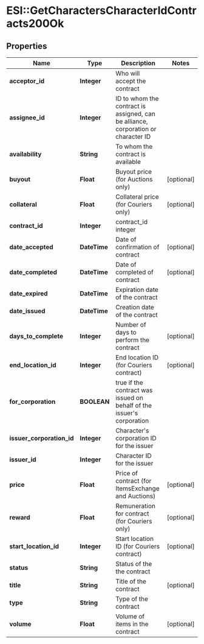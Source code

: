 # ESI::GetCharactersCharacterIdContracts200Ok

## Properties
Name | Type | Description | Notes
------------ | ------------- | ------------- | -------------
**acceptor_id** | **Integer** | Who will accept the contract | 
**assignee_id** | **Integer** | ID to whom the contract is assigned, can be alliance, corporation or character ID | 
**availability** | **String** | To whom the contract is available | 
**buyout** | **Float** | Buyout price (for Auctions only) | [optional] 
**collateral** | **Float** | Collateral price (for Couriers only) | [optional] 
**contract_id** | **Integer** | contract_id integer | 
**date_accepted** | **DateTime** | Date of confirmation of contract | [optional] 
**date_completed** | **DateTime** | Date of completed of contract | [optional] 
**date_expired** | **DateTime** | Expiration date of the contract | 
**date_issued** | **DateTime** | Сreation date of the contract | 
**days_to_complete** | **Integer** | Number of days to perform the contract | [optional] 
**end_location_id** | **Integer** | End location ID (for Couriers contract) | [optional] 
**for_corporation** | **BOOLEAN** | true if the contract was issued on behalf of the issuer&#x27;s corporation | 
**issuer_corporation_id** | **Integer** | Character&#x27;s corporation ID for the issuer | 
**issuer_id** | **Integer** | Character ID for the issuer | 
**price** | **Float** | Price of contract (for ItemsExchange and Auctions) | [optional] 
**reward** | **Float** | Remuneration for contract (for Couriers only) | [optional] 
**start_location_id** | **Integer** | Start location ID (for Couriers contract) | [optional] 
**status** | **String** | Status of the the contract | 
**title** | **String** | Title of the contract | [optional] 
**type** | **String** | Type of the contract | 
**volume** | **Float** | Volume of items in the contract | [optional] 

